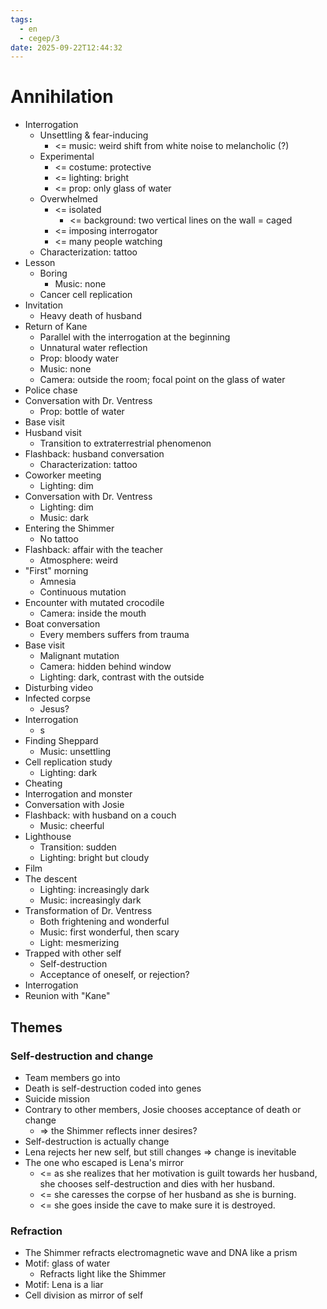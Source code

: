 ```yaml
---
tags:
  - en
  - cegep/3
date: 2025-09-22T12:44:32
---
```


# Annihilation

- Interrogation
	- Unsettling & fear-inducing
		- <= music: weird shift from white noise to melancholic (?)
	- Experimental
		- <= costume: protective
		- <= lighting: bright
		- <= prop: only glass of water
	- Overwhelmed
		- <= isolated
			- <= background: two vertical lines on the wall = caged
		- <= imposing interrogator
		- <= many people watching
	- Characterization: tattoo
- Lesson
	- Boring
		- Music: none
	- Cancer cell replication
- Invitation
	- Heavy death of husband
- Return of Kane
	- Parallel with the interrogation at the beginning
	- Unnatural water reflection
	- Prop: bloody water
	- Music: none
	- Camera: outside the room; focal point on the glass of water
- Police chase
- Conversation with Dr. Ventress
	- Prop: bottle of water
- Base visit
- Husband visit
	- Transition to extraterrestrial phenomenon
- Flashback: husband conversation
	- Characterization: tattoo
- Coworker meeting
	- Lighting: dim
- Conversation with Dr. Ventress
	- Lighting: dim
	- Music: dark
- Entering the Shimmer
	- No tattoo
- Flashback: affair with the teacher
	- Atmosphere: weird
- "First" morning
	- Amnesia
	- Continuous mutation
- Encounter with mutated crocodile
	- Camera: inside the mouth
- Boat conversation
	- Every members suffers from trauma
- Base visit
	- Malignant mutation
	- Camera: hidden behind window
	- Lighting: dark, contrast with the outside
- Disturbing video
- Infected corpse
	- Jesus?
- Interrogation
	- s
- Finding Sheppard
	- Music: unsettling
- Cell replication study
	- Lighting: dark
- Cheating
- Interrogation and monster
- Conversation with Josie
- Flashback: with husband on a couch
	- Music: cheerful
- Lighthouse
	- Transition: sudden
	- Lighting: bright but cloudy
- Film
- The descent
	- Lighting: increasingly dark
	- Music: increasingly dark
- Transformation of Dr. Ventress
	- Both frightening and wonderful
	- Music: first wonderful, then scary
	- Light: mesmerizing
- Trapped with other self
	- Self-destruction
	- Acceptance of oneself, or rejection?
- Interrogation
- Reunion with "Kane"

## Themes

### Self-destruction and change

- Team members go into 
- Death is self-destruction coded into genes
- Suicide mission
- Contrary to other members, Josie chooses acceptance of death or change
	- => the Shimmer reflects inner desires?
- Self-destruction is actually change
- Lena rejects her new self, but still changes => change is inevitable
- The one who escaped is Lena's mirror
	- <= as she realizes that her motivation is guilt towards her husband, she chooses self-destruction and dies with her husband.
	- <= she caresses the corpse of her husband as she is burning.
	- <= she goes inside the cave to make sure it is destroyed.

### Refraction

- The Shimmer refracts electromagnetic wave and DNA like a prism
- Motif: glass of water
	- Refracts light like the Shimmer
- Motif: Lena is a liar
- Cell division as mirror of self